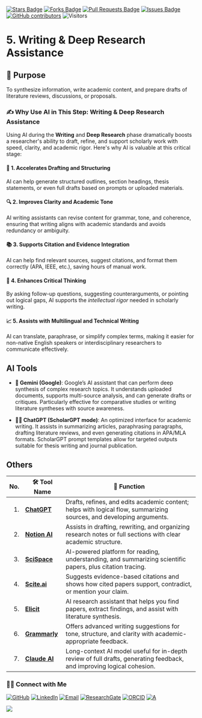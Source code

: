 <a href="https://github.com/drshahizan/short-course/stargazers"><img src="https://img.shields.io/github/stars/drshahizan/short-course" alt="Stars Badge"/></a>
<a href="https://github.com/drshahizan/short-course/network/members"><img src="https://img.shields.io/github/forks/drshahizan/short-course" alt="Forks Badge"/></a>
<a href="https://github.com/drshahizan/short-course/pulls"><img src="https://img.shields.io/github/issues-pr/drshahizan/short-course" alt="Pull Requests Badge"/></a>
<a href="https://github.com/drshahizan/short-course"><img src="https://img.shields.io/github/issues/drshahizan/short-course" alt="Issues Badge"/></a>
<a href="https://github.com/drshahizan/short-course/graphs/contributors"><img alt="GitHub contributors" src="https://img.shields.io/github/contributors/drshahizan/short-course?color=2b9348"></a>
![Visitors](https://api.visitorbadge.io/api/visitors?path=https%3A%2F%2Fgithub.com%2Fdrshahizan%2Fshort-course&labelColor=%23d9e3f0&countColor=%23697689&style=flat)

# 5. Writing & Deep Research Assistance

## 🔸 Purpose
To synthesize information, write academic content, and prepare drafts of literature reviews, discussions, or proposals.

### ✍️ Why Use AI in This Step: **Writing & Deep Research Assistance**

Using AI during the **Writing** and **Deep Research** phase dramatically boosts a researcher's ability to draft, refine, and support scholarly work with speed, clarity, and academic rigor. Here's why AI is valuable at this critical stage:


#### 🧠 1. **Accelerates Drafting and Structuring**
AI can help generate structured outlines, section headings, thesis statements, or even full drafts based on prompts or uploaded materials.


#### 🔍 2. **Improves Clarity and Academic Tone**
AI writing assistants can revise content for grammar, tone, and coherence, ensuring that writing aligns with academic standards and avoids redundancy or ambiguity.

#### 📚 3. **Supports Citation and Evidence Integration**
AI can help find relevant sources, suggest citations, and format them correctly (APA, IEEE, etc.), saving hours of manual work.

#### 🧩 4. **Enhances Critical Thinking**
By asking follow-up questions, suggesting counterarguments, or pointing out logical gaps, AI supports the *intellectual rigor* needed in scholarly writing.


#### 📈 5. **Assists with Multilingual and Technical Writing**
AI can translate, paraphrase, or simplify complex terms, making it easier for non-native English speakers or interdisciplinary researchers to communicate effectively.

## AI Tools
* **🔬 Gemini (Google)**:
Google’s AI assistant that can perform deep synthesis of complex research topics. It understands uploaded documents, supports multi-source analysis, and can generate drafts or critiques. Particularly effective for comparative studies or writing literature syntheses with source awareness.

* **🧑‍🎓 ChatGPT (ScholarGPT mode)**:
An optimized interface for academic writing. It assists in summarizing articles, paraphrasing paragraphs, drafting literature reviews, and even generating citations in APA/MLA formats. ScholarGPT prompt templates allow for targeted outputs suitable for thesis writing and journal publication.

## Others

| No. | 🛠 **Tool Name**                                  | 📖 **Function**                                                                                                             |
| --: | ------------------------------------------------- | --------------------------------------------------------------------------------------------------------------------------- |
|  1. | [**ChatGPT**](https://chat.openai.com/)           | Drafts, refines, and edits academic content; helps with logical flow, summarizing sources, and developing arguments.        |
|  2. | [**Notion AI**](https://www.notion.so/product/ai) | Assists in drafting, rewriting, and organizing research notes or full sections with clear academic structure.               |
|  3. | [**SciSpace**](https://typeset.io/scispace/)      | AI-powered platform for reading, understanding, and summarizing scientific papers, plus citation tracing.                   |
|  4. | [**Scite.ai**](https://scite.ai/)                 | Suggests evidence-based citations and shows how cited papers support, contradict, or mention your claim.                    |
|  5. | [**Elicit**](https://elicit.org/)                 | AI research assistant that helps you find papers, extract findings, and assist with literature synthesis.                   |
|  6. | [**Grammarly**](https://www.grammarly.com/go)   | Offers advanced writing suggestions for tone, structure, and clarity with academic-appropriate feedback.                    |
|  7. | [**Claude AI**](https://claude.ai/)               | Long-context AI model useful for in-depth review of full drafts, generating feedback, and improving logical cohesion.       |


### 🙌🏻 Connect with Me
<p align="left">
    <a href="https://github.com/drshahizan" target="_blank"><img alt="GitHub" src="https://img.shields.io/badge/-@drshahizan-181717?style=flat-square&logo=GitHub&logoColor=white"></a>
    <a href="https://www.linkedin.com/in/drshahizan" target="_blank"><img alt="LinkedIn" src="https://img.shields.io/badge/-drshahizan-blue?style=flat-square&logo=Linkedin&logoColor=white&link=https://www.linkedin.com/in/drshahizan/"></a>
    <a href="mailto:shahizan@utm.my" target="_blank"><img alt="Email" src="https://img.shields.io/badge/-shahizan@utm.my-c14438?style=flat-square&logo=Gmail&logoColor=white&link=mailto:shahizan@utm.my.com"></a>
    <a href="https://www.researchgate.net/profile/Mohd-Othman-28" target="_blank"><img alt="ResearchGate" src="https://img.shields.io/badge/-ResearchGate-00CCBB?style=flat-square&logo=ResearchGate&logoColor=white"></a>
    <a href="https://orcid.org/0000-0003-4261-1873" target="_blank"><img alt="ORCID" src="https://img.shields.io/badge/-ORCID-A6CE39?style=flat-square&logo=ORCID&logoColor=white"></a> 
 <a href="https://visitorbadge.io/status?path=https%3A%2F%2Fgithub.com%2Fdrshahizan" target="_blank"><img alt="A" src="https://api.visitorbadge.io/api/visitors?path=https%3A%2F%2Fgithub.com%2Fdrshahizan&labelColor=%23697689&countColor=%23555555&style=plastic"></a>
 
![](https://hit.yhype.me/github/profile?user_id=81284918)
</p>
